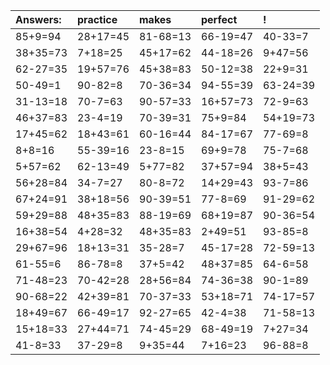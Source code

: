 | Answers: | practice | makes | perfect | ! |
| :--- | :--- | :--- | :--- | :--- |
| 85+9=94 | 28+17=45 | 81-68=13 | 66-19=47 | 40-33=7 | 
| 38+35=73 | 7+18=25 | 45+17=62 | 44-18=26 | 9+47=56 | 
| 62-27=35 | 19+57=76 | 45+38=83 | 50-12=38 | 22+9=31 | 
| 50-49=1 | 90-82=8 | 70-36=34 | 94-55=39 | 63-24=39 | 
| 31-13=18 | 70-7=63 | 90-57=33 | 16+57=73 | 72-9=63 | 
| 46+37=83 | 23-4=19 | 70-39=31 | 75+9=84 | 54+19=73 | 
| 17+45=62 | 18+43=61 | 60-16=44 | 84-17=67 | 77-69=8 | 
| 8+8=16 | 55-39=16 | 23-8=15 | 69+9=78 | 75-7=68 | 
| 5+57=62 | 62-13=49 | 5+77=82 | 37+57=94 | 38+5=43 | 
| 56+28=84 | 34-7=27 | 80-8=72 | 14+29=43 | 93-7=86 | 
| 67+24=91 | 38+18=56 | 90-39=51 | 77-8=69 | 91-29=62 | 
| 59+29=88 | 48+35=83 | 88-19=69 | 68+19=87 | 90-36=54 | 
| 16+38=54 | 4+28=32 | 48+35=83 | 2+49=51 | 93-85=8 | 
| 29+67=96 | 18+13=31 | 35-28=7 | 45-17=28 | 72-59=13 | 
| 61-55=6 | 86-78=8 | 37+5=42 | 48+37=85 | 64-6=58 | 
| 71-48=23 | 70-42=28 | 28+56=84 | 74-36=38 | 90-1=89 | 
| 90-68=22 | 42+39=81 | 70-37=33 | 53+18=71 | 74-17=57 | 
| 18+49=67 | 66-49=17 | 92-27=65 | 42-4=38 | 71-58=13 | 
| 15+18=33 | 27+44=71 | 74-45=29 | 68-49=19 | 7+27=34 | 
| 41-8=33 | 37-29=8 | 9+35=44 | 7+16=23 | 96-88=8 | 
